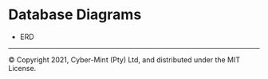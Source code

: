 # Database Diagrams
* ERD
---
&copy; Copyright 2021, Cyber-Mint (Pty) Ltd, and distributed under the MIT License.